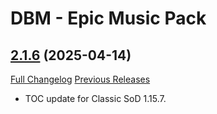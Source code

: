 # DBM - Epic Music Pack

## [2.1.6](https://github.com/ZelionGG/DBM-EpicMusicPack/tree/v2.1.6) (2025-04-14)

[Full Changelog](https://github.com/ZelionGG/DBM-EpicMusicPack/compare/v2.1.5...v2.1.6) [Previous Releases](https://github.com/ZelionGG/DBM-EpicMusicPack/releases)

- TOC update for Classic SoD 1.15.7.